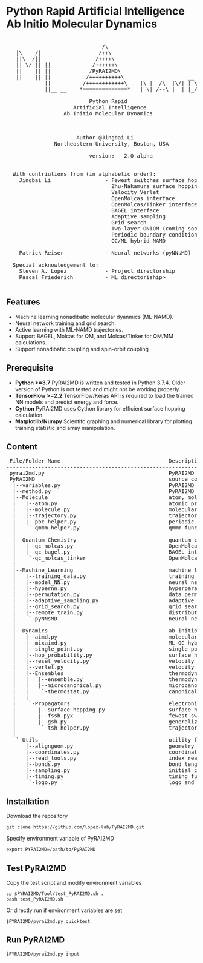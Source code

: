 # Python Rapid Artificial Intelligence Ab Initio Molecular Dynamics
<pre>

                              /\
   |\    /|                  /++\
   ||\  /||                 /++++\
   || \/ || ||             /++++++\
   ||    || ||            /PyRAI2MD\
   ||    || ||           /++++++++++\                    __
            ||          /++++++++++++\    |\ |  /\  |\/| | \
            ||__ __    *==============*   | \| /--\ |  | |_/

                          Python Rapid
                     Artificial Intelligence
                  Ab Initio Molecular Dynamics



                      Author @Jingbai Li
               Northeastern University, Boston, USA

                          version:   2.0 alpha
                          

  With contriutions from (in alphabetic order):
    Jingbai Li                 - Fewest switches surface hopping
                                 Zhu-Nakamura surface hopping
                                 Velocity Verlet
                                 OpenMolcas interface
                                 OpenMolcas/Tinker interface
                                 BAGEL interface
                                 Adaptive sampling
                                 Grid search
                                 Two-layer ONIOM (coming soon)
                                 Periodic boundary condition (coming soon)
                                 QC/ML hybrid NAMD

    Patrick Reiser             - Neural networks (pyNNsMD)

  Special acknowledgement to:
    Steven A. Lopez            - Project directorship
    Pascal Friederich          - ML directoriship>

</pre>
## Features
 - Machine learning nonadibatic molecular dyanmics (ML-NAMD).
 - Neural network training and grid search.
 - Active learning with ML-NAMD trajectories.
 - Support BAGEL, Molcas for QM, and Molcas/Tinker for QM/MM calculations.
 - Support nonadibatic coupling and spin-orbit coupling
 
## Prerequisite
 - **Python >=3.7** PyRAI2MD is written and tested in Python 3.7.4. Older version of Python is not tested and might not be working properly.
 - **TensorFlow >=2.2** TensorFlow/Keras API is required to load the trained NN models and predict energy and force.
 - **Cython** PyRAI2MD uses Cython library for efficient surface hopping calculation.
 - **Matplotlib/Numpy** Scientifc graphing and numerical library for plotting training statistic and array manipulation.

## Content
<pre>
 File/Folder Name                                  Description                                      
---------------------------------------------------------------------------------------------------
 pyrai2md.py                                       PyRAI2MD interface                              
 PyRAI2MD                                          source codes folder
  |--variables.py                                  PyRAI2MD input reader                           
  |--method.py                                     PyRAI2MD method manager                         
  |--Molecule                                      atom, molecule, trajectory code folder
  |   |--atom.py                                   atomic properties class                         
  |   |--molecule.py                               molecular properties class                      
  |   |--trajectory.py                             trajectory properties class                     
  |   |--pbc_helper.py                             periodic boundary condition functions           
  |    `-qmmm_helper.py                            qmmm functions                                  
  |
  |--Quantum_Chemistry                             quantum chemicial program interface folder
  |   |--qc_molcas.py                              OpenMolcas interface                            
  |   |--qc_bagel.py                               BAGEL interface                                 
  |    `-qc_molcas_tinker                          OpenMolcas/Tinker interface                     
  |
  |--Machine_Learning                              machine learning library interface folder
  |   |--training_data.py                          training data manager                           
  |   |--model_NN.py                               neural network interface                        
  |   |--hypernn.py                                hyperparameter manager                          
  |   |--permutation.py                            data permutation functions                      
  |   |--adaptive_sampling.py                      adaptive sampling class                         
  |   |--grid_search.py                            grid search class                               
  |   |--remote_train.py                           distribute remote training                      
  |    `-pyNNsMD                                   neural network library                         
  |
  |--Dynamics                                      ab initio molecular dynamics code folder
  |   |--aimd.py                                   molecular dynamics class                        
  |   |--mixaimd.py                                ML-QC hybrid molecular dynamics class           
  |   |--single_point.py                           single point calculation                        
  |   |--hop_probability.py                        surface hopping probability calculation         
  |   |--reset_velocity.py                         velocity adjustment functions                   
  |   |--verlet.py                                 velocity verlet method                          
  |   |--Ensembles                                 thermodynamics control code folder
  |   |   |--ensemble.py                           thermodynamics ensemble manager                 
  |   |   |--microcanonical.py                     microcanonical ensemble                         
  |   |    `-thermostat.py                         canonical ensemble                              
  |   |
  |    `-Propagators                               electronic propagation code folder
  |       |--surface_hopping.py                    surface hopping manager                         
  |       |--fssh.pyx                              fewest switches surface hopping method          
  |       |--gsh.py                                generalized surface hopping method              
  |        `-tsh_helper.py                         trajectory surface hopping tools                
  |
   `-Utils                                         utility folder
      |--aligngeom.py                              geometry aligment and comparison functions      
      |--coordinates.py                            coordinates writing functions                   
      |--read_tools.py                             index reader                                    
      |--bonds.py                                  bond length library                            
      |--sampling.py                               initial condition sampling functions            
      |--timing.py                                 timing functions                                
       `-logo.py                                   logo and credits                                    
</pre>

## Installation
Download the repository

    git clone https://github.com/lopez-lab/PyRAI2MD.git

Specify environment variable of PyRAI2MD

    export PYRAI2MD=/path/to/PyRAI2MD
    
## Test PyRAI2MD
Copy the test script and modify environment variables 

    cp $PYRAI2MD/Tool/test_PyRAI2MD.sh .
    bash test_PyRAI2MD.sh

Or directly run if environment variables are set

    $PYRAI2MD/pyrai2md.py quicktest
    
## Run PyRAI2MD

    $PYRAI2MD/pyrai2md.py input
